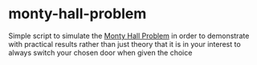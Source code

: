 # monty-hall-problem
Simple script to simulate the [Monty Hall Problem](https://en.wikipedia.org/wiki/Monty_Hall_problem) in order to demonstrate with practical results rather than just theory that it is in your interest to always switch your chosen door when given the choice
